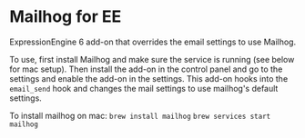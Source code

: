 # Mailhog for EE
ExpressionEngine 6 add-on that overrides the email settings to use Mailhog.

To use, first install Mailhog and make sure the service is running (see below for mac setup). Then install the add-on in the control panel and go to the settings and enable the add-on in the settings. This add-on hooks into the `email_send` hook and changes the mail settings to use mailhog's default settings.

To install mailhog on mac:
`brew install mailhog`
`brew services start mailhog`
